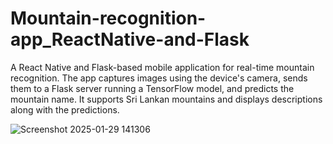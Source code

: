 # Mountain-recognition-app_ReactNative-and-Flask
A React Native and Flask-based mobile application for real-time mountain recognition. The app captures images using the device's camera, sends them to a Flask server running a TensorFlow model, and predicts the mountain name. It supports Sri Lankan mountains and displays descriptions along with the predictions.

![Screenshot 2025-01-29 141306](https://github.com/user-attachments/assets/d4aa2ade-d152-4d63-b1c6-efeecc887d8a)
